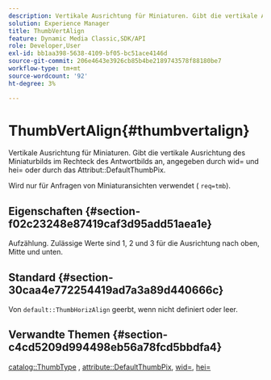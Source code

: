```yaml
---
description: Vertikale Ausrichtung für Miniaturen. Gibt die vertikale Ausrichtung des Miniaturbilds im Rechteck des Antwortbilds an, angegeben durch wid= und hei= oder durch das Attribut DefaultThumbPix.
solution: Experience Manager
title: ThumbVertAlign
feature: Dynamic Media Classic,SDK/API
role: Developer,User
exl-id: bb1aa398-5638-4109-bf05-bc51ace4146d
source-git-commit: 206e4643e3926cb85b4be2189743578f88180be7
workflow-type: tm+mt
source-wordcount: '92'
ht-degree: 3%

---
```


# ThumbVertAlign{#thumbvertalign}

Vertikale Ausrichtung für Miniaturen. Gibt die vertikale Ausrichtung des Miniaturbilds im Rechteck des Antwortbilds an, angegeben durch wid= und hei= oder durch das Attribut::DefaultThumbPix.

Wird nur für Anfragen von Miniaturansichten verwendet ( `req=tmb`).

## Eigenschaften {#section-f02c23248e87419caf3d95add51aea1e}

Aufzählung. Zulässige Werte sind 1, 2 und 3 für die Ausrichtung nach oben, Mitte und unten.

## Standard {#section-30caa4e772254419ad7a3a89d440666c}

Von `default::ThumbHorizAlign` geerbt, wenn nicht definiert oder leer.

## Verwandte Themen {#section-c4cd5209d994498eb56a78fcd5bbdfa4}

[catalog::ThumbType](/help/aem-is-ir-api/is-api/image-catalog/image-serving-api-ref/c-image-catalog-reference/c-image-svg-data-reference/c-image-data-reference/r-thumbtype-cat.md) , [attribute::DefaultThumbPix](../../../../../is-api/image-catalog/image-serving-api-ref/c-image-catalog-reference/c-attributes-reference/r-defaultthumbpix.md#reference-cf52bb74bed2466e8bc8adb0cacd6141), [wid=](../../../../../is-api/http-ref/image-serving-api-ref/c-http-protocol-reference/c-command-reference/r-is-http-wid.md#reference-bfeadcb67bf4485f851eb21345527e47), [hei=](../../../../../is-api/http-ref/image-serving-api-ref/c-http-protocol-reference/c-command-reference/r-is-http-hei.md#reference-6d6f556ccc0e4b98a815e8a5c1944a96)
